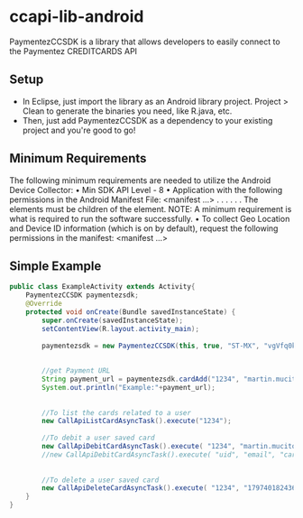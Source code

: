 ccapi-lib-android
=============

PaymentezCCSDK is a library that allows developers to easily connect to the Paymentez CREDITCARDS API


Setup
-----
* In Eclipse, just import the library as an Android library project. Project > Clean to generate the binaries 
you need, like R.java, etc.
* Then, just add PaymentezCCSDK as a dependency to your existing project and you're good to go!


Minimum Requirements
-----
The following minimum requirements are needed to utilize the Android Device Collector:
• Min SDK API Level - 8
• Application with the following permissions in the Android Manifest File:
<manifest ...>
. . .
<uses-permission android:name="android.permission.INTERNET" />
<uses-permission android:name="android.permission.ACCESS_NETWORK_STATE" />
. . .
</manifest>
The <uses-permission> elements must be children of the <manifest> element.
NOTE: A minimum requirement is what is required to run the software successfully.
• To collect Geo Location and Device ID information (which is on by default), request the following
permissions in the manifest:
<manifest ...>
<!-- This is will enhance the device ID -->
<uses-permission android:name="android.permission.ACCESS_WIFI_STATE" />
<!-- pick one of these two for Geo Location (FINE is preferred) -->
<uses-permission android:name="android.permission.ACCESS_FINE_LOCATION" />
<uses-permission android:name="android.permission.ACCESS_COARSE_LOCATION" />
</manifest>


Simple Example
-----
```java
public class ExampleActivity extends Activity{
	PaymentezCCSDK paymentezsdk;
	@Override
	protected void onCreate(Bundle savedInstanceState) {
		super.onCreate(savedInstanceState);
		setContentView(R.layout.activity_main);
		
		paymentezsdk = new PaymentezCCSDK(this, true, "ST-MX", "vgVfq0kLZveGIdD9ljGjPtt6ieYtIQ","PREPAID", "Ere68ttPklFTn89xZIhFYcqC5X8HX3Ob5qgbEkfjNfCLkud3wY");		
		
		
		//get Payment URL
		String payment_url = paymentezsdk.cardAdd("1234", "martin.mucito@gmail.com");
		System.out.println("Example:"+payment_url);
		
		
		//To list the cards related to a user
		new CallApiListCardAsyncTask().execute("1234");
		
		//To debit a user saved card
		new CallApiDebitCardAsyncTask().execute( "1234", "martin.mucito@gmail.com", "3764462951159115974", "10.0", "test", "1234567");
		//new CallApiDebitCardAsyncTask().execute( "uid", "email", "card_reference", "product_amount", "product_description", "dev_reference");
		
		
		//To delete a user saved card
		new CallApiDeleteCardAsyncTask().execute( "1234", "17974018243686635624");
	}  
}
```